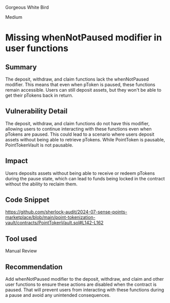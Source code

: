 Gorgeous White Bird

Medium

# Missing whenNotPaused modifier in user functions

## Summary

The deposit, withdraw, and claim functions lack the whenNotPaused modifier. This means that even when pToken is paused, these functions remain accessible. Users can still deposit assets, but they won't be able to get their pTokens back in return.

## Vulnerability Detail

The deposit, withdraw, and claim functions do not have this modifier, allowing users to continue interacting with these functions even when pTokens are paused. This could lead to a scenario where users deposit assets without being able to retrieve pTokens.
While PointToken is pausable, PointTokenVault is not pausable. 

## Impact

Users deposits assets without being able to receive or redeem pTokens during the pause state, which can lead to funds being locked in the contract without the ability to reclaim them.

## Code Snippet

https://github.com/sherlock-audit/2024-07-sense-points-marketplace/blob/main/point-tokenization-vault/contracts/PointTokenVault.sol#L142-L162

## Tool used

Manual Review

## Recommendation

Add whenNotPaused modifier to the deposit, withdraw, and claim and other user functions to ensure these actions are disabled when the contract is paused. That will prevent users from interacting with these functions during a pause and avoid any unintended consequences.